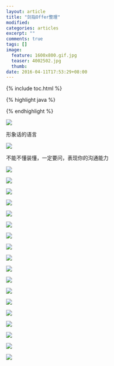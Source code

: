 ```yaml
---
layout: article
title: "剑指Offer整理"
modified:
categories: articles
excerpt: ""
comments: true
tags: []
image: 
  feature: 1600x800.gif.jpg
  teaser: 4002502.jpg
  thumb:
date: 2016-04-11T17:53:29+08:00
---
```


{% include toc.html %}

{% highlight java %}

{% endhighlight %}

![](http://7xqsae.com1.z0.glb.clouddn.com/%E9%9D%A2%E8%AF%95%E4%B8%80.png)

形象话的语言


![](http://7xqsae.com1.z0.glb.clouddn.com/%E9%9D%A2%E8%AF%952.png)

不能不懂装懂，一定要问，表现你的沟通能力

![](http://7xqsae.com1.z0.glb.clouddn.com/%E9%9D%A2%E8%AF%954.png)

![](http://7xqsae.com1.z0.glb.clouddn.com/%E9%9D%A2%E8%AF%956.png)


![](http://7xqsae.com1.z0.glb.clouddn.com/%E9%9D%A2%E8%AF%957.png)

![](http://7xqsae.com1.z0.glb.clouddn.com/%E9%9D%A2%E8%AF%958.png)

![](http://7xqsae.com1.z0.glb.clouddn.com/%E9%9D%A2%E8%AF%959.png)


![](http://7xqsae.com1.z0.glb.clouddn.com/%E9%9D%A2%E8%AF%9510.png)

![](http://7xqsae.com1.z0.glb.clouddn.com/%E9%9D%A2%E8%AF%9511.png)

![](http://7xqsae.com1.z0.glb.clouddn.com/%E9%9D%A2%E8%AF%9512.png)

![](http://7xqsae.com1.z0.glb.clouddn.com/%E9%9D%A2%E8%AF%9513.png)


![](http://7xqsae.com1.z0.glb.clouddn.com/%E9%9D%A2%E8%AF%9514.png)

![](http://7xqsae.com1.z0.glb.clouddn.com/%E9%9D%A2%E8%AF%9516.png)

![](http://7xqsae.com1.z0.glb.clouddn.com/%E9%9D%A2%E8%AF%9517.png)

![](http://7xqsae.com1.z0.glb.clouddn.com/%E9%9D%A2%E8%AF%9519.png)

![](http://7xqsae.com1.z0.glb.clouddn.com/%E9%9D%A2%E8%AF%9520.png)

![](http://7xqsae.com1.z0.glb.clouddn.com/%E9%9D%A2%E8%AF%9521.png)

![](http://7xqsae.com1.z0.glb.clouddn.com/%E9%9D%A2%E8%AF%95221.png)

![](http://7xqsae.com1.z0.glb.clouddn.com/%E9%9D%A2%E8%AF%9524.png)

![](http://7xqsae.com1.z0.glb.clouddn.com/%E9%9D%A2%E8%AF%9526.png)


















